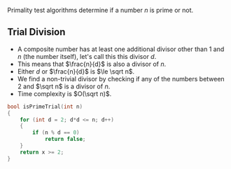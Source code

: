 Primality test algorithms determine if a number $n$ is prime or not.
## Trial Division
- A composite number has at least one additional divisor other than $1$ and $n$ (the number itself), let's call this this divisor $d$.
- This means that $\frac{n}{d}$ is also a divisor of $n$.
- Either $d$ or $\frac{n}{d}$ is $\le \sqrt n$.
- We find a non-trivial divisor by checking if any of the numbers between $2$ and $\sqrt n$ is a divisor of $n$.
- Time complexity is $O(\sqrt n)$.
```cpp
bool isPrimeTrial(int n)
{
	for (int d = 2; d*d <= n; d++)
	{
		if (n % d == 0)
			return false;
	}
	return x >= 2;
}
```